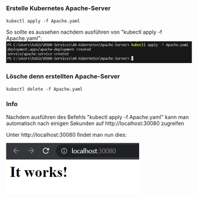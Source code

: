 ### **Erstelle Kubernetes Apache-Server**
```
kubectl apply -f Apache.yaml
```

So sollte es aussehen nachdem ausführen von "kubectl apply -f Apache.yaml":
![Architecktur Docker](/Screenshots/KuberApache1.png)

### **Lösche denn erstellten Apache-Server**
```
kubectl delete -f Apache.yaml
```

### **Info**
Nachdem ausführen des Befehls "kubectl apply -f Apache.yaml" kann man automatisch nach einigen Sekunden auf http://localhost:30080 zugreifen

Unter http://localhost:30080 findet man nun dies:

![Architecktur Docker](/Screenshots/KuberApache2.png)